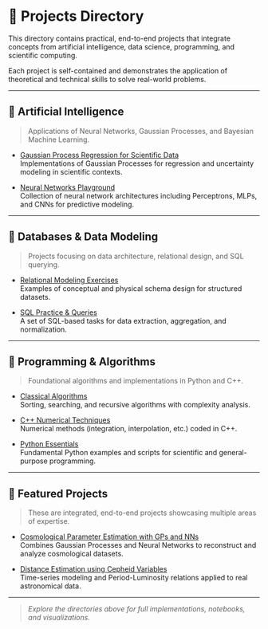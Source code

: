 # 🧪 Projects Directory

This directory contains practical, end-to-end projects that integrate concepts from artificial intelligence, data science, programming, and scientific computing.

Each project is self-contained and demonstrates the application of theoretical and technical skills to solve real-world problems.

---

## 🔹 Artificial Intelligence

> Applications of Neural Networks, Gaussian Processes, and Bayesian Machine Learning.

- [Gaussian Process Regression for Scientific Data](../artificial_intelligence/gaussian_process)  
  Implementations of Gaussian Processes for regression and uncertainty modeling in scientific contexts.

- [Neural Networks Playground](../artificial_intelligence/neural_networks)  
  Collection of neural network architectures including Perceptrons, MLPs, and CNNs for predictive modeling.

---

## 🔹 Databases & Data Modeling

> Projects focusing on data architecture, relational design, and SQL querying.

- [Relational Modeling Exercises](../database/data_modeling)  
  Examples of conceptual and physical schema design for structured datasets.

- [SQL Practice & Queries](../database/sql)  
  A set of SQL-based tasks for data extraction, aggregation, and normalization.

---

## 🔹 Programming & Algorithms

> Foundational algorithms and implementations in Python and C++.

- [Classical Algorithms](../programming/algorithms)  
  Sorting, searching, and recursive algorithms with complexity analysis.

- [C++ Numerical Techniques](../programming/c++)  
  Numerical methods (integration, interpolation, etc.) coded in C++.

- [Python Essentials](../programming/python)  
  Fundamental Python examples and scripts for scientific and general-purpose programming.

---

## 🧪 Featured Projects

> These are integrated, end-to-end projects showcasing multiple areas of expertise.

- [Cosmological Parameter Estimation with GPs and NNs](./cosmology_ai_pipeline)  
  Combines Gaussian Processes and Neural Networks to reconstruct and analyze cosmological datasets.

- [Distance Estimation using Cepheid Variables](./cepheid_distance_modeling)  
  Time-series modeling and Period-Luminosity relations applied to real astronomical data.

---

> *Explore the directories above for full implementations, notebooks, and visualizations.*
